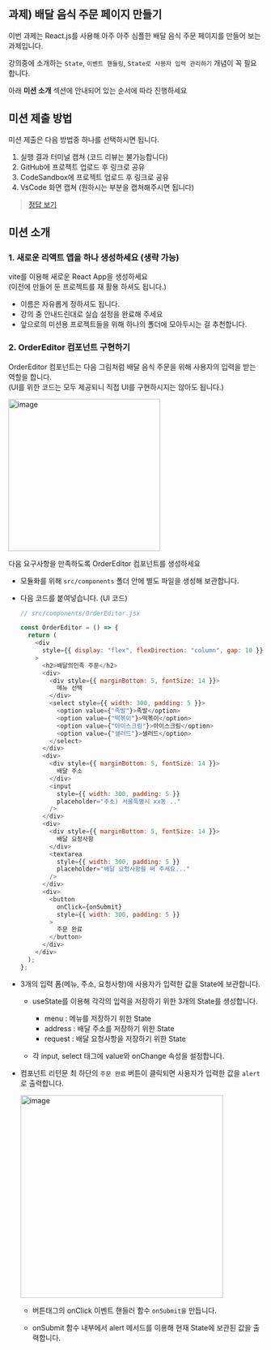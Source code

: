 ## 과제) 배달 음식 주문 페이지 만들기

이번 과제는 React.js를 사용해 아주 아주 심플한 배달 음식 주문 페이지를 만들어 보는 과제입니다.

강의중에 소개하는 `State`, `이벤트 핸들링`, `State로 사용자 입력 관리하기` 개념이 꼭 필요합니다.

아래 **미션 소개** 섹션에 안내되어 있는 순서에 따라 진행하세요

## 미션 제출 방법

미션 제출은 다음 방법중 하나를 선택하시면 됩니다.

1. 실행 결과 터미널 캡쳐 (코드 리뷰는 불가능합니다)
2. GitHub에 프로젝트 업로드 후 링크로 공유
3. CodeSandbox에 프로젝트 업로드 후 링크로 공유
4. VsCode 화면 캡쳐 (원하시는 부분을 캡쳐해주시면 됩니다)

> [정답 보기](https://github.com/winterlood/onebite-react-challenge/blob/main/missions/day11/answer)

## 미션 소개

### 1. 새로운 리액트 앱을 하나 생성하세요 (생략 가능)

vite를 이용해 새로운 React App을 생성하세요  
(이전에 만들어 둔 프로젝트를 재 활용 하셔도 됩니다.)

- 이름은 자유롭게 정하셔도 됩니다.
- 강의 중 안내드린대로 실습 설정을 완료해 주세요
- 앞으로의 미션용 프로젝트들을 위해 하나의 폴더에 모아두시는 걸 추천합니다.

### 2. OrderEditor 컴포넌트 구현하기

OrderEditor 컴포넌트는 다음 그림처럼 배달 음식 주문을 위해 사용자의 입력을 받는 역할을 합니다.  
(UI를 위한 코드는 모두 제공되니 직접 UI를 구현하시지는 않아도 됩니다.)

<img width="300" alt="image" src="https://github.com/winterlood/onebite-react-challenge/assets/46296754/aa158709-f938-4cb4-8078-e0c003c26523">

다음 요구사항을 만족하도록 OrderEditor 컴포넌트를 생성하세요

- 모듈화를 위해 `src/components` 폴더 안에 별도 파일을 생성해 보관합니다.
- 다음 코드를 붙여넣습니다. (UI 코드)

  ```javascript
  // src/components/OrderEditor.jsx

  const OrderEditor = () => {
    return (
      <div
        style={{ display: "flex", flexDirection: "column", gap: 10 }}
      >
        <h2>배달의민족 주문</h2>
        <div>
          <div style={{ marginBottom: 5, fontSize: 14 }}>
            메뉴 선택
          </div>
          <select style={{ width: 300, padding: 5 }}>
            <option value={"족발"}>족발</option>
            <option value={"떡볶이"}>떡볶이</option>
            <option value={"아이스크림"}>아이스크림</option>
            <option value={"샐러드"}>샐러드</option>
          </select>
        </div>
        <div>
          <div style={{ marginBottom: 5, fontSize: 14 }}>
            배달 주소
          </div>
          <input
            style={{ width: 300, padding: 5 }}
            placeholder="주소) 서울특별시 xx동 .."
          />
        </div>
        <div>
          <div style={{ marginBottom: 5, fontSize: 14 }}>
            배달 요청사항
          </div>
          <textarea
            style={{ width: 300, padding: 5 }}
            placeholder="배달 요청사항을 써 주세요..."
          />
        </div>
        <div>
          <button
            onClick={onSubmit}
            style={{ width: 300, padding: 5 }}
          >
            주문 완료
          </button>
        </div>
      </div>
    );
  };
  ```

- 3개의 입력 폼(메뉴, 주소, 요청사항)에 사용자가 입력한 값을 State에 보관합니다.

  - useState를 이용해 각각의 입력을 저장하기 위한 3개의 State를 생성합니다.

    - menu : 메뉴를 저장하기 위한 State
    - address : 배달 주소를 저장하기 위한 State
    - request : 배달 요청사항을 저장하기 위한 State

  - 각 input, select 태그에 value와 onChange 속성을 설정합니다.

- 컴포넌트 리턴문 최 하단의 `주문 완료` 버튼이 클릭되면 사용자가 입력한 값을 `alert`로 출력합니다.

  <img width="400" alt="image" src="https://github.com/winterlood/onebite-react-challenge/assets/46296754/98bd247b-bdc4-447f-be6c-251e27af0b8f">

  - 버튼태그의 onClick 이벤트 핸들러 함수 `onSubmit을` 만듭니다.

  - onSubmit 함수 내부에서 alert 메서드를 이용해 현재 State에 보관된 값을 출력합니다.
